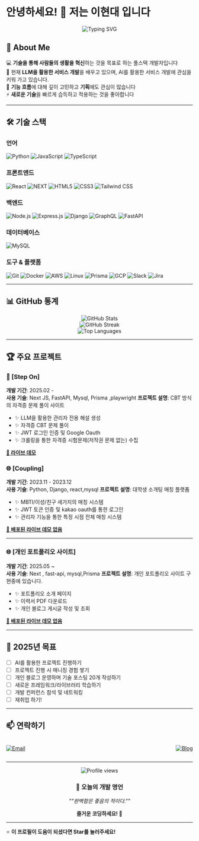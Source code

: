 # 안녕하세요! 👋 저는 이현대 입니다

<div align="center">
  <img src="https://readme-typing-svg.herokuapp.com?font=Fira+Code&size=30&pause=1000&color=36BCF7FF&center=true&vCenter=true&width=600&lines=%ED%92%80%EC%8A%A4%ED%83%9D+%EA%B0%9C%EB%B0%9C%EC%9E%90+%7C+Full+Stack+Developer;%EC%B0%BD%EC%9D%98%EC%A0%81+%EB%AC%B8%EC%A0%9C+%ED%95%B4%EA%B2%B0%EC%82%AC+%7C+Problem+Solver;%ED%95%AD%EC%83%81+%EB%B0%B0%EC%9A%B0%EB%8A%94+%ED%95%99%EC%8A%B5%EC%9E%90+%7C+Lifelong+Learner" alt="Typing SVG" />
</div>

## 🚀 About Me

💻 **기술을 통해 사람들의 생활을 혁신**하는 것을 목표로 하는 풀스택 개발자입니다  
🌱 현재 **LLM을 활용한 서비스 개발**을 배우고 있으며, AI를 활용한 서비스 개발에 관심을 키워 가고 있습니다.  
🎯 **기능 흐름**에 대해 깊이 고민하고 **기획**에도 관심이 많습니다  
⚡ **새로운 기술**을 빠르게 습득하고 적용하는 것을 좋아합니다

---

## 🛠️ 기술 스택

### 언어
![Python](https://img.shields.io/badge/Python-3776AB?style=for-the-badge&logo=python&logoColor=white)
![JavaScript](https://img.shields.io/badge/JavaScript-F7DF1E?style=for-the-badge&logo=javascript&logoColor=black)
![TypeScript](https://img.shields.io/badge/TypeScript-007ACC?style=for-the-badge&logo=typescript&logoColor=white)

### 프론트엔드
![React](https://img.shields.io/badge/React-20232A?style=for-the-badge&logo=react&logoColor=61DAFB)
![NEXT](https://img.shields.io/badge/Next.js-35495E?style=for-the-badge&logo=next.js&logoColor=4FC08D)
![HTML5](https://img.shields.io/badge/HTML5-E34F26?style=for-the-badge&logo=html5&logoColor=white)
![CSS3](https://img.shields.io/badge/CSS3-1572B6?style=for-the-badge&logo=css3&logoColor=white)
![Tailwind CSS](https://img.shields.io/badge/Tailwind_CSS-38B2AC?style=for-the-badge&logo=tailwind-css&logoColor=white)

### 백엔드
![Node.js](https://img.shields.io/badge/Node.js-43853D?style=for-the-badge&logo=node.js&logoColor=white)
![Express.js](https://img.shields.io/badge/Express.js-404D59?style=for-the-badge)
![Django](https://img.shields.io/badge/Django-092E20?style=for-the-badge&logo=django&logoColor=white)
![GraphQL](https://img.shields.io/badge/GraphQL-E10098?style=for-the-badge&logo=graphql&logoColor=white)
![FastAPI](https://img.shields.io/badge/FastAPI-009688?style=for-the-badge&logo=fastapi&logoColor=white)


### 데이터베이스
![MySQL](https://img.shields.io/badge/MySQL-00000F?style=for-the-badge&logo=mysql&logoColor=white)


### 도구 & 플랫폼
![Git](https://img.shields.io/badge/Git-F05032?style=for-the-badge&logo=git&logoColor=white)
![Docker](https://img.shields.io/badge/Docker-2496ED?style=for-the-badge&logo=docker&logoColor=white)
![AWS](https://img.shields.io/badge/AWS-232F3E?style=for-the-badge&logo=amazon-aws&logoColor=white)
![Linux](https://img.shields.io/badge/Linux-FCC624?style=for-the-badge&logo=linux&logoColor=black)
![Prisma](https://img.shields.io/badge/Prisma-2D3748?style=for-the-badge&logo=prisma&logoColor=white)
![GCP](https://img.shields.io/badge/GCP-4285F4?style=for-the-badge&logo=google-cloud&logoColor=white)
![Slack](https://img.shields.io/badge/Slack-4A154B?style=for-the-badge&logo=slack&logoColor=white)
![Jira](https://img.shields.io/badge/Jira-0052CC?style=for-the-badge&logo=jira&logoColor=white)


---

## 📊 GitHub 통계

<div align="center">
  <img src="https://github-readme-stats.vercel.app/api?username=kicet3&show_icons=true&theme=radical&hide_border=true&count_private=true" alt="GitHub Stats" />
</div>

<div align="center">
  <img src="https://github-readme-streak-stats.herokuapp.com/?user=kicet3&theme=radical&hide_border=true" alt="GitHub Streak" />
</div>

<div align="center">
  <img src="https://github-readme-stats.vercel.app/api/top-langs/?username=kicet3&layout=compact&theme=radical&hide_border=true" alt="Top Languages" />
</div>

---

## 🏆 주요 프로젝트

### 📱 [Step On]
**개발 기간**: 2025.02 -   
**사용 기술**: Next JS, FastAPI, Mysql, Prisma ,playwright 
**프로젝트 설명**: CBT 방식의 자격증 문제 풀이 사이트 
- ✨ LLM을 활용한 관리자 전용 해설 생성
- ✨ 자격증 CBT 문제 풀이
- ✨ JWT 로그인 인증 및 Google Oauth
- ✨ 크롤링을 통한 자격증 시험문제(저작권 문제 없는) 수집 

**[🔗 라이브 데모](stepon.team)** 

### 🌐 [Coupling]
**개발 기간**: 2023.11 - 2023.12  
**사용 기술**: Python, Django, react,mysql 
**프로젝트 설명**: 대학생 소개팅 매칭 플랫폼
- ✨ MBTI/이성/친구 세가지의 매칭 시스템
- ✨ JWT 토큰 인증 및 kakao oauth를 통한 로그인
- ✨ 관리자 기능을 통한 특정 시점 전체 매칭 시스템

**[🔗 배포된 라이브 데모 없음]()**

---

### 🌐 [개인 포트폴리오 사이트]
**개발 기간**: 2025.05 ~  
**사용 기술**: Next , fast-api, mysql,Prisma
**프로젝트 설명**: 개인 포트폴리오 사이트 구현중에 있습니다.
- ✨ 포트폴리오 소개 페이지
- ✨ 이력서 PDF 다운로드 
- ✨ 개인 블로그 게시글 작성 및 조회

**[🔗 배포된 라이브 데모 없음]()**

---
## 🎯 2025년 목표

- [ ] AI를 활용한 프로젝트 진행하기
- [ ] 프로젝트 진행 시 매니징 경험 쌓기
- [ ] 개인 블로그 운영하며 기술 포스팅 20개 작성하기
- [ ] 새로운 프레임워크/라이브러리 학습하기
- [ ] 개발 컨퍼런스 참석 및 네트워킹
- [ ] 재취업 하기!
---

## 📫 연락하기

<div style ="width:100%; display:flex; justify-content:space-between">

[![Email](https://img.shields.io/badge/Email-D14836?style=for-the-badge&logo=gmail&logoColor=white)](mailto:kicet3@gmail.com)
<!-- [![LinkedIn](https://img.shields.io/badge/LinkedIn-0077B5?style=for-the-badge&logo=linkedin&logoColor=white)](https://linkedin.com/in/yourprofile) -->
[![Blog](https://img.shields.io/badge/Blog-FF5722?style=for-the-badge&logo=blogger&logoColor=white)](https://develop-linker.tistory.com/)
<!-- [![Portfolio](https://img.shields.io/badge/Portfolio-000000?style=for-the-badge&logo=About.me&logoColor=white)](https://yourportfolio.com) -->

</div>

---

<div align="center">
  <img src="https://komarev.com/ghpvc/?username=kicet3&color=blueviolet&style=flat-square&label=Profile+Views" alt="Profile views" />
</div>

<div align="center">
  
### 💭 오늘의 개발 명언
*""완벽함은 좋음의 적이다.""*

**즐거운 코딩하세요! 🚀**

</div>

---

⭐ **이 프로필이 도움이 되셨다면 Star를 눌러주세요!**
